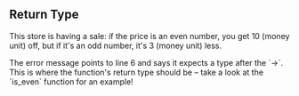 ## Return Type

This store is having a sale: if the price is an even number, you get 10 (money unit) off, but if it's an odd number, it's 3 (money unit) less.

<div class="hint">
  The error message points to line 6 and says it expects a type after the `->`.
  This is where the function's return type should be – take a look at the `is_even` function for an example!
</div>
